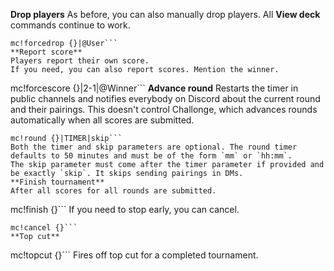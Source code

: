 **Drop players**
As before, you can also manually drop players. All **View deck** commands continue to work.
```
mc!forcedrop {}|@User```
**Report score**
Players report their own score.
If you need, you can also report scores. Mention the winner.
```
mc!forcescore {}|2-1|@Winner```
**Advance round**
Restarts the timer in public channels and notifies everybody on Discord about the current round and their pairings.
This doesn't control Challonge, which advances rounds automatically when all scores are submitted.
```
mc!round {}|TIMER|skip```
Both the timer and skip parameters are optional. The round timer defaults to 50 minutes and must be of the form `mm` or `hh:mm`.
The skip parameter must come after the timer parameter if provided and be exactly `skip`. It skips sending pairings in DMs.
**Finish tournament**
After all scores for all rounds are submitted.
```
mc!finish {}```
If you need to stop early, you can cancel.
```
mc!cancel {}```
**Top cut**
```
mc!topcut {}```
Fires off top cut for a completed tournament.

